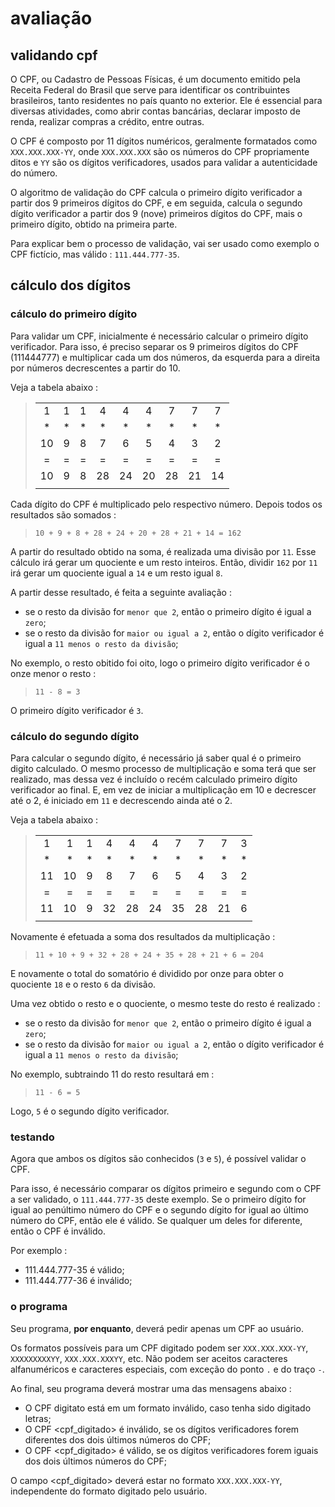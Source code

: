 # avaliação

## validando cpf

O CPF, ou Cadastro de Pessoas Físicas, é um documento emitido pela Receita Federal do Brasil que serve para identificar os contribuintes brasileiros, tanto residentes no país quanto no exterior. Ele é essencial para diversas atividades, como abrir contas bancárias, declarar imposto de renda, realizar compras a crédito, entre outras.

O CPF é composto por 11 dígitos numéricos, geralmente formatados como `XXX.XXX.XXX-YY`, onde `XXX.XXX.XXX` são os números do CPF propriamente ditos e `YY` são os dígitos verificadores, usados para validar a autenticidade do número.

O algoritmo de validação do CPF calcula o primeiro dígito verificador a partir dos 9 primeiros dígitos do CPF, e em seguida, calcula o segundo dígito verificador a partir dos 9 (nove) primeiros dígitos do CPF, mais o primeiro dígito, obtido na primeira parte.

Para explicar bem o processo de validação, vai ser usado como exemplo o CPF fictício, mas válido : `111.444.777-35`.

## cálculo dos dígitos

### cálculo do primeiro dígito

Para validar um CPF, inicialmente é necessário calcular o primeiro dígito verificador. Para isso, é preciso separar os 9 primeiros dígitos do CPF (111444777) e multiplicar cada um dos números, da esquerda para a direita por números decrescentes a partir do 10.

Veja a tabela abaixo :

> ||||||||||
> | :----: | :----: | :----: | :----: | :----: | :----: | :----: | :----: | :----: |
> | 1 | 1 | 1 | 4 | 4 | 4 | 7 | 7 | 7 |
> | * | * | * | * | * | * | * | * | * |
> | 10 | 9 | 8 | 7 | 6 | 5 | 4 | 3 | 2 |
> | = | = | = | = | = | = | = | = | = |
> | 10 | 9 | 8 | 28 | 24 | 20 | 28 | 21 | 14 |
> ||||||||||

Cada dígito do CPF é multiplicado pelo respectivo número. Depois todos os resultados são somados :

> `10 + 9 + 8 + 28 + 24 + 20 + 28 + 21 + 14 = 162`

A partir do resultado obtido na soma, é realizada uma divisão por `11`. Esse cálculo irá gerar um quociente e um resto inteiros. Então, dividir `162` por `11` irá gerar um quociente igual a `14` e um resto igual `8`.

A partir desse resultado, é feita a seguinte avaliação :
- se o resto da divisão for `menor que 2`, então o primeiro dígito é igual a `zero`;
- se o resto da divisão for `maior ou igual a 2`, então o dígito verificador é igual a `11 menos o resto da divisão`;

No exemplo, o resto obitido foi oito, logo o primeiro dígito verificador é o onze menor o resto :

> `11 - 8 = 3`

O primeiro dígito verificador é `3`.

### cálculo do segundo dígito

Para calcular o segundo dígito, é necessário já saber qual é o primeiro digito calculado. O mesmo processo de multiplicação e soma terá que ser realizado, mas dessa vez é incluído o recém calculado primeiro dígito verificador ao final. E, em vez de iniciar a multiplicação em 10 e decrescer até o 2, é iniciado em `11` e decrescendo ainda até o 2.

Veja a tabela abaixo :

> |||||||||||
> | :----: | :----: | :----: | :----: | :----: | :----: | :----: | :----: | :----: | :----: |
> | 1 | 1 | 1 | 4 | 4 | 4 | 7 | 7 | 7 | 3 |
> | * | * | * | * | * | * | * | * | * | * |
> | 11 | 10 | 9 | 8 | 7 | 6 | 5 | 4 | 3 | 2 |
> | = | = | = | = | = | = | = | = | = | = |
> | 11 | 10 | 9 | 32 | 28 | 24 | 35 | 28 | 21 | 6 |
> |||||||||||

Novamente é efetuada a soma dos resultados da multiplicação :

> `11 + 10 + 9 + 32 + 28 + 24 + 35 + 28 + 21 + 6 = 204`

E novamente o total do somatório é dividido por onze para obter o quociente `18` e o resto `6` da divisão.

Uma vez obtido o resto e o quociente, o mesmo teste do resto é realizado :
- se o resto da divisão for `menor que 2`, então o primeiro dígito é igual a `zero`;
- se o resto da divisão for `maior ou igual a 2`, então o dígito verificador é igual a `11 menos o resto da divisão`;

No exemplo, subtraindo 11 do resto resultará em :

> `11 - 6 = 5`

Logo, `5` é o segundo dígito verificador.

### testando

Agora que ambos os dígitos são conhecidos (`3` e `5`), é possível validar o CPF.

Para isso, é necessário comparar os dígitos primeiro e segundo com o CPF a ser validado, o `111.444.777-35` deste exemplo. Se o primeiro dígito for igual ao penúltimo número do CPF e o segundo dígito for igual ao último número do CPF, então ele é válido. Se qualquer um deles for diferente, então o CPF é inválido.

Por exemplo :
- 111.444.777-35 é válido;
- 111.444.777-36 é inválido;

### o programa

Seu programa, **por enquanto**, deverá pedir apenas um CPF ao usuário.

Os formatos possíveis para um CPF digitado podem ser `XXX.XXX.XXX-YY`, `XXXXXXXXXYY`, `XXX.XXX.XXXYY`, etc. Não podem ser aceitos caracteres alfanuméricos e caracteres especiais, com exceção do ponto `.` e do traço `-`.

Ao final, seu programa deverá mostrar uma das mensagens abaixo :
- O CPF digitato está em um formato inválido, caso tenha sido digitado letras;
- O CPF <cpf_digitado> é inválido, se os dígitos verificadores forem diferentes dos dois últimos números do CPF;
- O CPF <cpf_digitado> é válido, se os dígitos verificadores forem iguais dos dois últimos números do CPF;

O campo <cpf_digitado> deverá estar no formato `XXX.XXX.XXX-YY`, independente do formato digitado pelo usuário.

